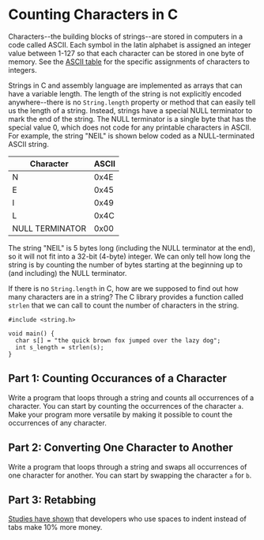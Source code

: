# Counting Characters in C


Characters--the building blocks of strings--are stored in computers in a code called ASCII. Each symbol in the latin alphabet is assigned an integer value between 1-127 so that each character can be stored in one byte of memory. See the [ASCII table](http://www.asciitable.com) for the specific assignments of characters to integers.


Strings in C and assembly language are implemented as arrays that can have a variable length. The length of the string is not explicitly encoded anywhere--there is no `String.length` property or method that can easily tell us the length of a string. Instead, strings have a special NULL terminator to mark the end of the string. The NULL terminator is a single byte that has the special value 0, which does not code for any printable characters in ASCII. For example, the string "NEIL" is shown below coded as a NULL-terminated ASCII string.


|    Character    | ASCII |
|-----------------|-------|
|        N        | 0x4E  |
|        E        | 0x45  |
|        I        | 0x49  |
|        L        | 0x4C  |
| NULL TERMINATOR | 0x00  |

The string "NEIL" is 5 bytes long (including the NULL terminator at the end), so it will not fit into a 32-bit (4-byte) integer. We can only tell how long the string is by counting the number of bytes starting at the beginning up to (and including) the NULL terminator.

If there is no `String.length` in C, how are we supposed to find out how many characters are in a string? The C library provides a function called `strlen` that we can call to count the number of characters in the string.

    #include <string.h>
    
    void main() {
      char s[] = "the quick brown fox jumped over the lazy dog";
      int s_length = strlen(s);
    }

## Part 1: Counting Occurances of a Character

Write a program that loops through a string and counts all occurrences of a character. You can start by counting the occurrences of the character `a`. Make your program more versatile by making it possible to count the occurrences of any character.

## Part 2: Converting One Character to Another

Write a program that loops through a string and swaps all occurrences of one character for another. You can start by swapping the character `a` for `b`.

## Part 3: Retabbing

[Studies have shown](https://stackoverflow.blog/2017/06/15/developers-use-spaces-make-money-use-tabs/) that developers who use spaces to indent instead of tabs make 10% more money. 


